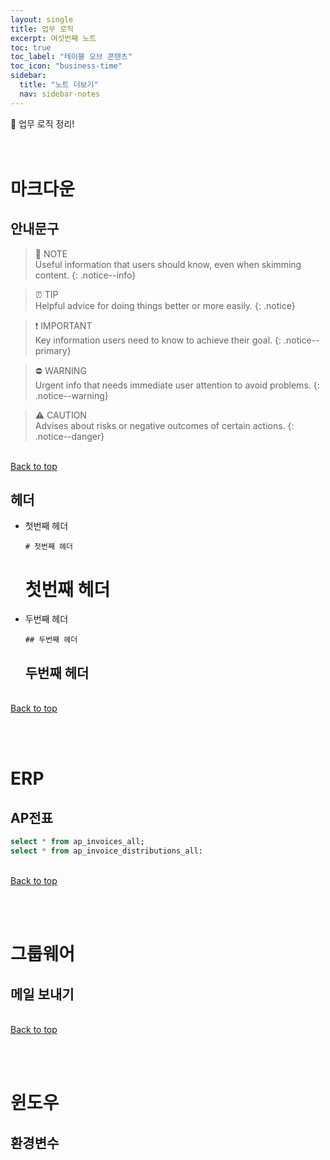 ```yaml
---
layout: single
title: 업무 로직
excerpt: 여섯번째 노트
toc: true
toc_label: "테이블 오브 콘텐츠"
toc_icon: "business-time"
sidebar:
  title: "노트 더보기"
  nav: sidebar-notes
---
```


🏢 업무 로직 정리!
<br><br><br>
# 마크다운
## 안내문구
 
> 📓 NOTE <br>
> Useful information that users should know, even when skimming content.
> {: .notice--info}

> ⏰️ TIP <br>
> Helpful advice for doing things better or more easily.
> {: .notice}

> ❗️ IMPORTANT <br>
> Key information users need to know to achieve their goal.
> {: .notice--primary}

> ⛔️ WARNING <br>
> Urgent info that needs immediate user attention to avoid problems.
> {: .notice--warning}

> ⚠️ CAUTION <br>
> Advises about risks or negative outcomes of certain actions.
> {: .notice--danger}

<br>
<a href="#" class="btn btn--success">Back to top</a>
<br>

## 헤더
- 첫번째 헤더
  ```
  # 첫번째 헤더
  ```
  # 첫번째 헤더
- 두번째 헤더
  ```
  ## 두번째 헤더
  ```
  ## 두번째 헤더
<br>
<a href="#" class="btn btn--success">Back to top</a>
<br>

<br><br>
# ERP
## AP전표
```sql
select * from ap_invoices_all;
select * from ap_invoice_distributions_all:
```
<br>
<a href="#" class="btn btn--success">Back to top</a>
<br>

<br><br>
# 그룹웨어
## 메일 보내기
<br>
<a href="#" class="btn btn--success">Back to top</a>
<br>

<br><br>
# 윈도우
## 환경변수



